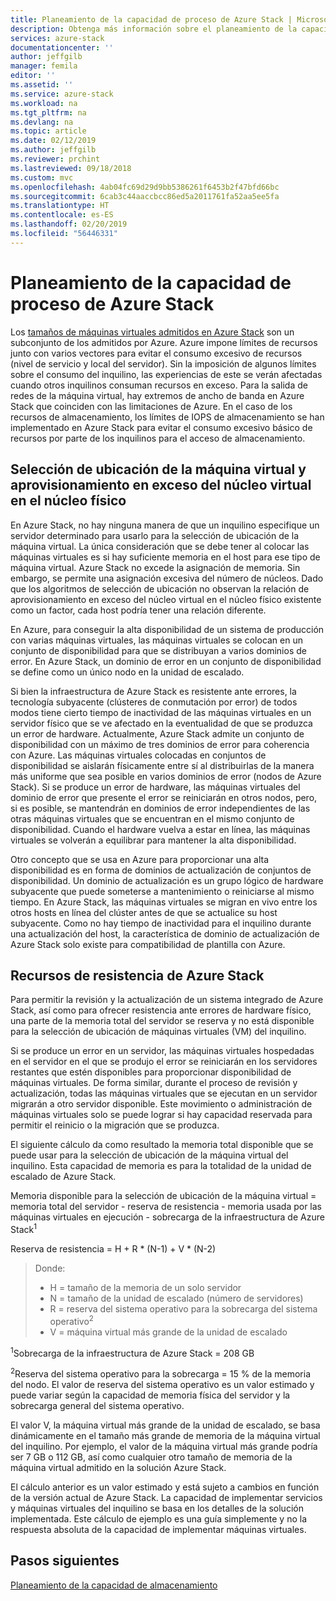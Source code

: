```yaml
---
title: Planeamiento de la capacidad de proceso de Azure Stack | Microsoft Docs
description: Obtenga más información sobre el planeamiento de la capacidad de proceso para las implementaciones de Azure Stack.
services: azure-stack
documentationcenter: ''
author: jeffgilb
manager: femila
editor: ''
ms.assetid: ''
ms.service: azure-stack
ms.workload: na
ms.tgt_pltfrm: na
ms.devlang: na
ms.topic: article
ms.date: 02/12/2019
ms.author: jeffgilb
ms.reviewer: prchint
ms.lastreviewed: 09/18/2018
ms.custom: mvc
ms.openlocfilehash: 4ab04fc69d29d9bb5386261f6453b2f47bfd66bc
ms.sourcegitcommit: 6cab3c44aaccbcc86ed5a2011761fa52aa5ee5fa
ms.translationtype: HT
ms.contentlocale: es-ES
ms.lasthandoff: 02/20/2019
ms.locfileid: "56446331"
---
```

# <a name="azure-stack-compute-capacity-planning"></a>Planeamiento de la capacidad de proceso de Azure Stack
Los [tamaños de máquinas virtuales admitidos en Azure Stack](./user/azure-stack-vm-sizes.md) son un subconjunto de los admitidos por Azure. Azure impone límites de recursos junto con varios vectores para evitar el consumo excesivo de recursos (nivel de servicio y local del servidor). Sin la imposición de algunos límites sobre el consumo del inquilino, las experiencias de este se verán afectadas cuando otros inquilinos consuman recursos en exceso. Para la salida de redes de la máquina virtual, hay extremos de ancho de banda en Azure Stack que coinciden con las limitaciones de Azure. En el caso de los recursos de almacenamiento, los límites de IOPS de almacenamiento se han implementado en Azure Stack para evitar el consumo excesivo básico de recursos por parte de los inquilinos para el acceso de almacenamiento.  

## <a name="vm-placement-and-virtual-to-physical-core-overprovisioning"></a>Selección de ubicación de la máquina virtual y aprovisionamiento en exceso del núcleo virtual en el núcleo físico
En Azure Stack, no hay ninguna manera de que un inquilino especifique un servidor determinado para usarlo para la selección de ubicación de la máquina virtual. La única consideración que se debe tener al colocar las máquinas virtuales es si hay suficiente memoria en el host para ese tipo de máquina virtual. Azure Stack no excede la asignación de memoria. Sin embargo, se permite una asignación excesiva del número de núcleos. Dado que los algoritmos de selección de ubicación no observan la relación de aprovisionamiento en exceso del núcleo virtual en el núcleo físico existente como un factor, cada host podría tener una relación diferente. 

En Azure, para conseguir la alta disponibilidad de un sistema de producción con varias máquinas virtuales, las máquinas virtuales se colocan en un conjunto de disponibilidad para que se distribuyan a varios dominios de error. En Azure Stack, un dominio de error en un conjunto de disponibilidad se define como un único nodo en la unidad de escalado.

Si bien la infraestructura de Azure Stack es resistente ante errores, la tecnología subyacente (clústeres de conmutación por error) de todos modos tiene cierto tiempo de inactividad de las máquinas virtuales en un servidor físico que se ve afectado en la eventualidad de que se produzca un error de hardware. Actualmente, Azure Stack admite un conjunto de disponibilidad con un máximo de tres dominios de error para coherencia con Azure. Las máquinas virtuales colocadas en conjuntos de disponibilidad se aislarán físicamente entre sí al distribuirlas de la manera más uniforme que sea posible en varios dominios de error (nodos de Azure Stack). Si se produce un error de hardware, las máquinas virtuales del dominio de error que presente el error se reiniciarán en otros nodos, pero, si es posible, se mantendrán en dominios de error independientes de las otras máquinas virtuales que se encuentran en el mismo conjunto de disponibilidad. Cuando el hardware vuelva a estar en línea, las máquinas virtuales se volverán a equilibrar para mantener la alta disponibilidad.

Otro concepto que se usa en Azure para proporcionar una alta disponibilidad es en forma de dominios de actualización de conjuntos de disponibilidad. Un dominio de actualización es un grupo lógico de hardware subyacente que puede someterse a mantenimiento o reiniciarse al mismo tiempo. En Azure Stack, las máquinas virtuales se migran en vivo entre los otros hosts en línea del clúster antes de que se actualice su host subyacente. Como no hay tiempo de inactividad para el inquilino durante una actualización del host, la característica de dominio de actualización de Azure Stack solo existe para compatibilidad de plantilla con Azure.

## <a name="azure-stack-resiliency-resources"></a>Recursos de resistencia de Azure Stack
Para permitir la revisión y la actualización de un sistema integrado de Azure Stack, así como para ofrecer resistencia ante errores de hardware físico, una parte de la memoria total del servidor se reserva y no está disponible para la selección de ubicación de máquinas virtuales (VM) del inquilino.

Si se produce un error en un servidor, las máquinas virtuales hospedadas en el servidor en el que se produjo el error se reiniciarán en los servidores restantes que estén disponibles para proporcionar disponibilidad de máquinas virtuales. De forma similar, durante el proceso de revisión y actualización, todas las máquinas virtuales que se ejecutan en un servidor migrarán a otro servidor disponible. Este movimiento o administración de máquinas virtuales solo se puede lograr si hay capacidad reservada para permitir el reinicio o la migración que se produzca.

El siguiente cálculo da como resultado la memoria total disponible que se puede usar para la selección de ubicación de la máquina virtual del inquilino. Esta capacidad de memoria es para la totalidad de la unidad de escalado de Azure Stack.

  Memoria disponible para la selección de ubicación de la máquina virtual = memoria total del servidor - reserva de resistencia - memoria usada por las máquinas virtuales en ejecución - sobrecarga de la infraestructura de Azure Stack<sup>1</sup>

  Reserva de resistencia = H + R * (N-1) + V * (N-2)

> Donde:
> - H = tamaño de la memoria de un solo servidor
> - N = tamaño de la unidad de escalado (número de servidores)
> - R = reserva del sistema operativo para la sobrecarga del sistema operativo<sup>2</sup>
> - V = máquina virtual más grande de la unidad de escalado

  <sup>1</sup>Sobrecarga de la infraestructura de Azure Stack = 208 GB

  <sup>2</sup>Reserva del sistema operativo para la sobrecarga = 15 % de la memoria del nodo. El valor de reserva del sistema operativo es un valor estimado y puede variar según la capacidad de memoria física del servidor y la sobrecarga general del sistema operativo.

El valor V, la máquina virtual más grande de la unidad de escalado, se basa dinámicamente en el tamaño más grande de memoria de la máquina virtual del inquilino. Por ejemplo, el valor de la máquina virtual más grande podría ser 7 GB o 112 GB, así como cualquier otro tamaño de memoria de la máquina virtual admitido en la solución Azure Stack.

El cálculo anterior es un valor estimado y está sujeto a cambios en función de la versión actual de Azure Stack. La capacidad de implementar servicios y máquinas virtuales del inquilino se basa en los detalles de la solución implementada. Este cálculo de ejemplo es una guía simplemente y no la respuesta absoluta de la capacidad de implementar máquinas virtuales.



## <a name="next-steps"></a>Pasos siguientes
[Planeamiento de la capacidad de almacenamiento](capacity-planning-storage.md)
